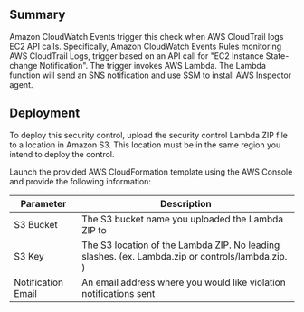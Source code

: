## Summary
Amazon CloudWatch Events trigger this check when AWS CloudTrail logs EC2 API calls. Specifically, Amazon CloudWatch Events Rules monitoring AWS CloudTrail Logs, trigger based on an API call for "EC2 Instance State-change Notification". The trigger invokes AWS Lambda. The Lambda function will send an SNS notification and use SSM to install AWS Inspector agent.

## Deployment

To deploy this security control, upload the security control Lambda ZIP file to a location in Amazon S3. This location must be in the same region you intend to deploy the control.

Launch the provided AWS CloudFormation template using the AWS Console and provide the following information:

  | Parameter            | Description
  | -------------------- | --------------------------------------------------------------------------------------------------
  | S3 Bucket            | The S3 bucket name you uploaded the Lambda ZIP to
  | S3 Key               | The S3 location of the Lambda ZIP. No leading slashes. (ex. Lambda.zip or controls/lambda.zip. )
  | Notification Email   | An email address where you would like violation notifications sent

